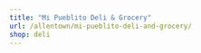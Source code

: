 ```yaml
---
title: "Mi Pueblito Deli & Grocery"
url: /allentown/mi-pueblito-deli-and-grocery/
shop: deli
---
```


